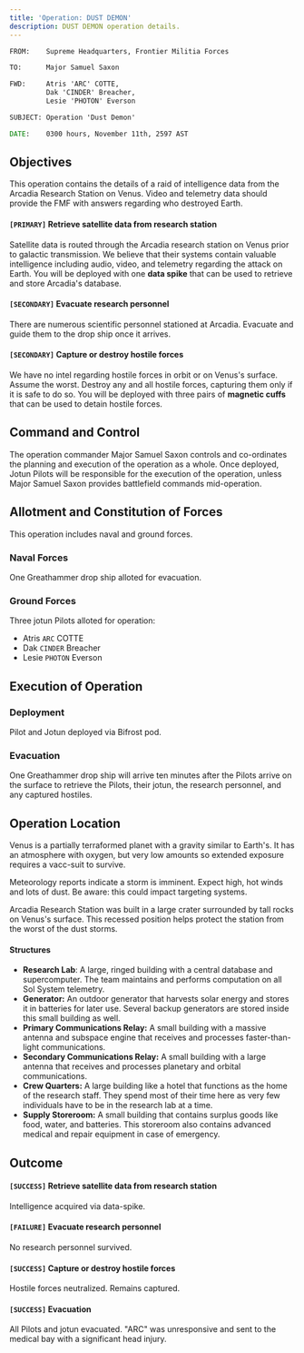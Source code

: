 ```yaml
---
title: 'Operation: DUST DEMON'
description: DUST DEMON operation details.
---
```


```bat
FROM:    Supreme Headquarters, Frontier Militia Forces

TO:      Major Samuel Saxon

FWD:     Atris 'ARC' COTTE,
         Dak 'CINDER' Breacher,
         Lesie 'PHOTON' Everson

SUBJECT: Operation 'Dust Demon'

DATE:    0300 hours, November 11th, 2597 AST
```

## Objectives

This operation contains the details of a raid of intelligence data from the Arcadia Research Station on Venus. Video and telemetry data should provide the FMF with answers regarding who destroyed Earth.

#### `[PRIMARY]` Retrieve satellite data from research station

Satellite data is routed through the Arcadia research station on Venus prior to galactic transmission. We believe that their systems contain valuable intelligence including audio, video, and telemetry regarding the attack on Earth. You will be deployed with one **data spike** that can be used to retrieve and store Arcadia's database.

#### `[SECONDARY]` Evacuate research personnel

There are numerous scientific personnel stationed at Arcadia. Evacuate and guide them to the drop ship once it arrives.

#### `[SECONDARY]` Capture or destroy hostile forces

We have no intel regarding hostile forces in orbit or on Venus's surface. Assume the worst. Destroy any and all hostile forces, capturing them only if it is safe to do so. You will be deployed with three pairs of **magnetic cuffs** that can be used to detain hostile forces.

## Command and Control

The operation commander Major Samuel Saxon controls and co-ordinates the planning and execution of the operation as a whole. Once deployed, Jotun Pilots will be responsible for the execution of the operation, unless Major Samuel Saxon provides battlefield commands mid-operation.

## Allotment and Constitution of Forces

This operation includes naval and ground forces.

### Naval Forces

One Greathammer drop ship alloted for evacuation.

### Ground Forces

Three jotun Pilots alloted for operation:

- Atris `ARC` COTTE
- Dak `CINDER` Breacher
- Lesie `PHOTON` Everson

## Execution of Operation

### Deployment

Pilot and Jotun deployed via Bifrost pod.

### Evacuation

One Greathammer drop ship will arrive ten minutes after the Pilots arrive on the surface to retrieve the Pilots, their jotun, the research personnel, and any captured hostiles.

## Operation Location

Venus is a partially terraformed planet with a gravity similar to Earth's. It has an atmosphere with oxygen, but very low amounts so extended exposure requires a vacc-suit to survive.

Meteorology reports indicate a storm is imminent. Expect high, hot winds and lots of dust. Be aware: this could impact targeting systems.

Arcadia Research Station was built in a large crater surrounded by tall rocks on Venus's surface. This recessed position helps protect the station from the worst of the dust storms.

#### Structures

- **Research Lab**: A large, ringed building with a central database and supercomputer. The team maintains and performs computation on all Sol System telemetry.
- **Generator:** An outdoor generator that harvests solar energy and stores it in batteries for later use. Several backup generators are stored inside this small building as well.
- **Primary Communications Relay:** A small building with a massive antenna and subspace engine that receives and processes faster-than-light communications.
- **Secondary Communications Relay:** A small building with a large antenna that receives and processes planetary and orbital communications.
- **Crew Quarters:** A large building like a hotel that functions as the home of the research staff. They spend most of their time here as very few individuals have to be in the research lab at a time.
- **Supply Storeroom:** A small building that contains surplus goods like food, water, and batteries. This storeroom also contains advanced medical and repair equipment in case of emergency.

## Outcome

#### `[SUCCESS]` Retrieve satellite data from research station

Intelligence acquired via data-spike.

#### `[FAILURE]` Evacuate research personnel

No research personnel survived.

#### `[SUCCESS]` Capture or destroy hostile forces

Hostile forces neutralized. Remains captured.

#### `[SUCCESS]` Evacuation

All Pilots and jotun evacuated. "ARC" was unresponsive and sent to the medical bay with a significant head injury.
